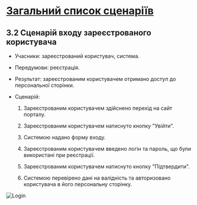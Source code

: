 # [Загальний список сценаріїв](https://github.com/MkZb/ODB/blob/master/doc/requests.md#3-%D1%81%D1%86%D0%B5%D0%BD%D0%B0%D1%80%D1%96%D1%97)
## 3.2 Сценарій входу зареєстрованого користувача

- Учасники: зареєстрований користувач, система.

- Передумови: реєстрація.

- Результат: зареєстрованим користувачем отримано доступ до персональної сторінки.

- Сценарій:

	1. Зареєстрованим користувачем здійснено перехід на сайт порталу.
		
	2. Зареєстрованим користувачем натиснуто кнопку "Увійти".
		
	3. Системою надано форму входу.
		
	4. Зареєстрованим користувачем введено логін та пароль, що були використані при реєстрації.
	
	5. Зареєстрованим користувачем натиснуто кнопку "Підтвердити".
	
	6. Системою перевірено дані на валідність та авторизовано користувача в його персональну сторінку.

![Login](https://i.imgur.com/txPX9Bt.png)
